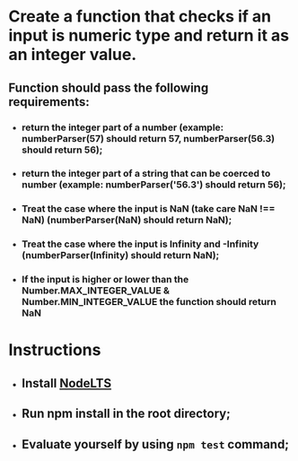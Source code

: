 # Create a function that checks if an input is numeric type and return it as an integer value.
## Function should pass the following requirements: 
- ### return the integer part of a number (example: numberParser(57) should return 57, numberParser(56.3) should return 56);
- ### return the integer part of a string that can be coerced to number (example: numberParser('56.3') should return 56);
- ### Treat the case where the input is NaN (take care NaN !== NaN) (numberParser(NaN) should return NaN);
- ### Treat the case where the input is Infinity and -Infinity (numberParser(Infinity) should return NaN);
- ### If the input is higher or lower than the Number.MAX_INTEGER_VALUE & Number.MIN_INTEGER_VALUE the function should return NaN

# Instructions 
- ## Install [NodeLTS](https://nodejs.org/en/)
- ## Run npm install in the root directory;
- ## Evaluate yourself by using `npm test` command;